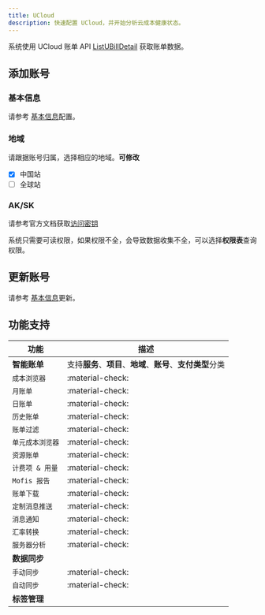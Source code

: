 ```yaml
---
title: UCloud
description: 快速配置 UCloud，并开始分析云成本健康状态。 
---
```


系统使用 UCloud 账单 API [ListUBillDetail](https://docs.ucloud.cn/api/ubill-api/list_u_bill_detail) 获取账单数据。

## 添加账号
### **基本信息**
请参考 [基本信息](basic.md)配置。

### **地域**
请跟据账号归属，选择相应的地域。**可修改**

- [x] 中国站
- [ ] 全球站

### **AK/SK**
请参考官方文档获取[访问密钥](https://docs.ucloud.cn/uproject/user)

系统只需要可读权限，如果权限不全，会导致数据收集不全，可以选择**权限表**查询权限。


## 更新账号
请参考 [基本信息](basic.md)更新。

## 功能支持

| 功能         | 描述                                       |
|------------|------------------------------------------|
| **智能账单**   | 支持**服务**、**项目**、**地域**、**账号**、**支付类型**分类 |
| `成本浏览器`    | :material-check:                         |
| `月账单`      | :material-check:                         |
| `日账单`      | :material-check:                         |
| `历史账单`     | :material-check:                         |
| `账单过滤`     | :material-check:                         |
| `单元成本浏览器`  | :material-check:                         |
| `资源账单`     | :material-check:                         |
| `计费项 & 用量` | :material-check:                         |
| `Mofis 报告` | :material-check:                         |
| `账单下载`     | :material-check:                         |
| `定制消息推送`   | :material-check:                         |
| `消息通知`     | :material-check:                         |
| `汇率转换`     | :material-check:                         |
| `服务器分析`    | :material-check:                         |
| **数据同步**   |                                          |
| `手动同步`     | :material-check:                         |
| `自动同步`     | :material-check:                         |
| **标签管理**   |                                          |
